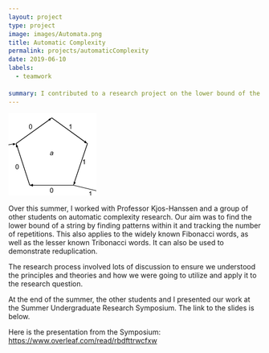 ```yaml
---
layout: project
type: project
image: images/Automata.png
title: Automatic Complexity
permalink: projects/automaticComplexity
date: 2019-06-10
labels:
  - teamwork
  
summary: I contributed to a research project on the lower bound of the automatic complexity of a string.
---
```


<img class="ui medium right floated rounded image" src="/images/Automata.png">

Over this summer, I worked with Professor Kjos-Hanssen and a group of other students on automatic complexity research. Our aim was to find the lower bound of a string by finding patterns within it and tracking the number of repetitions. This also applies to the widely known Fibonacci words, as well as the lesser known Tribonacci words. It can also be used to demonstrate reduplication. 

The research process involved lots of discussion to ensure we understood the principles and theories and how we were going to utilize and apply it to the research question.  

At the end of the summer, the other students and I presented our work at the Summer Undergraduate Research Symposium. The link to the slides is below. 

Here is the presentation from the Symposium: https://www.overleaf.com/read/rbdfttrwcfxw
